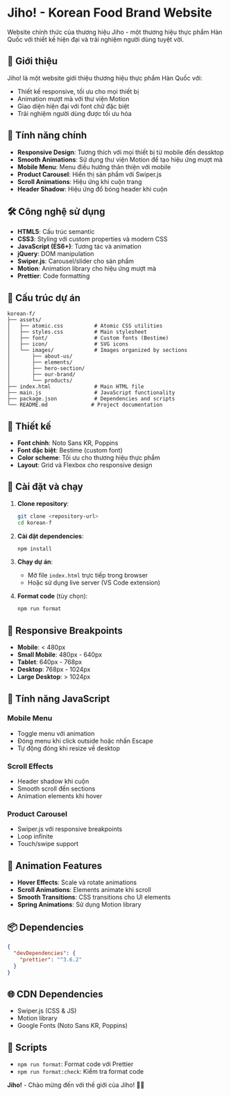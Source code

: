 # Jiho! - Korean Food Brand Website

Website chính thức của thương hiệu Jiho - một thương hiệu thực phẩm Hàn Quốc với thiết kế hiện đại và trải nghiệm người dùng tuyệt vời.
 
## 🌟 Giới thiệu

Jiho! là một website giới thiệu thương hiệu thực phẩm Hàn Quốc với:

- Thiết kế responsive, tối ưu cho mọi thiết bị
- Animation mượt mà với thư viện Motion
- Giao diện hiện đại với font chữ đặc biệt
- Trải nghiệm người dùng được tối ưu hóa

## 🚀 Tính năng chính

- **Responsive Design**: Tương thích với mọi thiết bị từ mobile đến dessktop
- **Smooth Animations**: Sử dụng thư viện Motion để tạo hiệu ứng mượt mà
- **Mobile Menu**: Menu điều hướng thân thiện với mobile
- **Product Carousel**: Hiển thị sản phẩm với Swiper.js
- **Scroll Animations**: Hiệu ứng khi cuộn trang
- **Header Shadow**: Hiệu ứng đổ bóng header khi cuộn

## 🛠️ Công nghệ sử dụng

- **HTML5**: Cấu trúc semantic
- **CSS3**: Styling với custom properties và modern CSS
- **JavaScript (ES6+)**: Tương tác và animation
- **jQuery**: DOM manipulation
- **Swiper.js**: Carousel/slider cho sản phẩm
- **Motion**: Animation library cho hiệu ứng mượt mà
- **Prettier**: Code formatting

## 📁 Cấu trúc dự án

```
korean-f/
├── assets/
│   ├── atomic.css          # Atomic CSS utilities
│   ├── styles.css          # Main stylesheet
│   ├── font/               # Custom fonts (Bestime)
│   ├── icon/               # SVG icons
│   └── images/             # Images organized by sections
│       ├── about-us/
│       ├── elements/
│       ├── hero-section/
│       ├── our-brand/
│       └── products/
├── index.html              # Main HTML file
├── main.js                 # JavaScript functionality
├── package.json            # Dependencies and scripts
└── README.md              # Project documentation
```

## 🎨 Thiết kế

- **Font chính**: Noto Sans KR, Poppins
- **Font đặc biệt**: Bestime (custom font)
- **Color scheme**: Tối ưu cho thương hiệu thực phẩm
- **Layout**: Grid và Flexbox cho responsive design

## 🚀 Cài đặt và chạy

1. **Clone repository**:

   ```bash
   git clone <repository-url>
   cd korean-f
   ```

2. **Cài đặt dependencies**:

   ```bash
   npm install
   ```

3. **Chạy dự án**:
   - Mở file `index.html` trực tiếp trong browser
   - Hoặc sử dụng live server (VS Code extension)

4. **Format code** (tùy chọn):
   ```bash
   npm run format
   ```

## 📱 Responsive Breakpoints

- **Mobile**: < 480px
- **Small Mobile**: 480px - 640px
- **Tablet**: 640px - 768px
- **Desktop**: 768px - 1024px
- **Large Desktop**: > 1024px

## 🎯 Tính năng JavaScript

### Mobile Menu

- Toggle menu với animation
- Đóng menu khi click outside hoặc nhấn Escape
- Tự động đóng khi resize về desktop

### Scroll Effects

- Header shadow khi cuộn
- Smooth scroll đến sections
- Animation elements khi hover

### Product Carousel

- Swiper.js với responsive breakpoints
- Loop infinite
- Touch/swipe support

## 🎨 Animation Features

- **Hover Effects**: Scale và rotate animations
- **Scroll Animations**: Elements animate khi scroll
- **Smooth Transitions**: CSS transitions cho UI elements
- **Spring Animations**: Sử dụng Motion library

## 📦 Dependencies

```json
{
  "devDependencies": {
    "prettier": "^3.6.2"
  }
}
```

## 🌐 CDN Dependencies

- Swiper.js (CSS & JS)
- Motion library
- Google Fonts (Noto Sans KR, Poppins)

## 🔧 Scripts

- `npm run format`: Format code với Prettier
- `npm run format:check`: Kiểm tra format code

**Jiho!** - Chào mừng đến với thế giới của Jiho! 🍜✨
